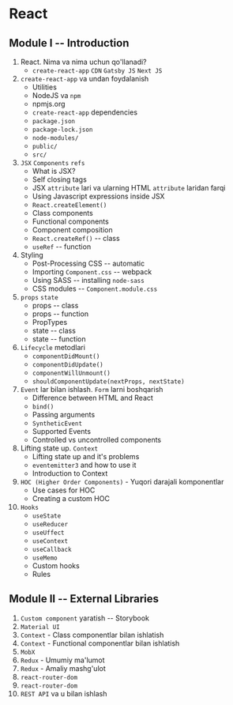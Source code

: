 # React

## Module I -- Introduction
1. React. Nima va nima uchun qo'llanadi?
	- `create-react-app` `CDN` `Gatsby JS` `Next JS`
2. `create-react-app` va undan foydalanish
	- Utilities
	- NodeJS va `npm`
	- npmjs.org
	- `create-react-app` dependencies
	- `package.json`
	- `package-lock.json`
	- `node-modules/`
	- `public/`
	- `src/`
3. `JSX` `Components` `refs`
	- What is JSX?
	- Self closing tags
	- JSX `attribute` lari va ularning HTML `attribute` laridan farqi
	- Using Javascript expressions inside JSX
	- `React.createElement()`
	- Class components
	- Functional components
	- Component composition
	- `React.createRef()` -- class
	- `useRef` -- function
4. Styling
	- Post-Processing CSS -- automatic
	- Importing `Component.css` -- webpack
	- Using SASS -- installing `node-sass`
	- CSS modules -- `Component.module.css`
5. `props` `state`
	- props -- class
	- props -- function
	- PropTypes
	- state -- class
	- state -- function
6. `Lifecycle` metodlari
	- `componentDidMount()`
	- `componentDidUpdate()`
	- `componentWillUnmount()`
	- `shouldComponentUpdate(nextProps, nextState)`
7. `Event` lar bilan ishlash. `Form` larni boshqarish
	- Difference between HTML and React
	- `bind()`
	- Passing arguments
	- `SyntheticEvent`
	- Supported Events
	- Controlled vs uncontrolled components
8. Lifting state up. `Context`
	- Lifting state up and it's problems
	- `eventemitter3` and how to use it
	- Introduction to Context
9. `HOC (Higher Order Components)` - Yuqori darajali komponentlar
	- Use cases for HOC
	- Creating a custom HOC
10. `Hooks`
	- `useState`
	- `useReducer`
	- `useUffect`
	- `useContext`
	- `useCallback`
	- `useMemo`
	- Custom hooks
	- Rules

## Module II -- External Libraries
1. `Custom component` yaratish -- Storybook
2. `Material UI`
3. `Context` - Class componentlar bilan ishlatish
4. `Context` - Functional componentlar bilan ishlatish
5. `MobX`
6. `Redux` - Umumiy ma'lumot
7. `Redux` - Amaliy mashg'ulot
8. `react-router-dom`
9. `react-router-dom`
10. `REST API` va u bilan ishlash